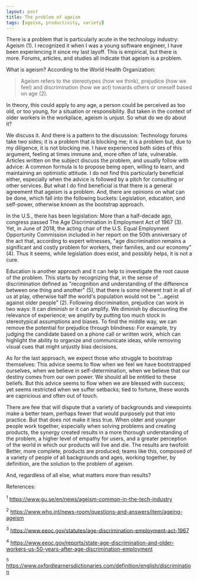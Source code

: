 ```yaml
---
layout: post
title: The problem of ageism
tags: [ageism, productivity, variety]
---
```


There is a problem that is particularly acute in the technology industry:  Ageism (1).  I recognized it when I was a young software engineer, I have been experiencing it since my last layoff.  This is empirical, but there is more.  Forums, articles, and studies all indicate that ageism is a problem. 

What is ageism?  According to the World Health Organization:  

>Ageism refers to the stereotypes (how we think), prejudice (how we feel) and discrimination (how we act) towards others or oneself based on age (2).

In theory, this could apply to any age, a person could be perceived as too old, or too young, for a situation or responsibility.  But taken in the context of older workers in the workplace, ageism is unjust.  So what do we do about it?

We discuss it.  And there is a pattern to the discussion:  Technology forums take two sides; it is a problem that is blocking me; it is a problem but, due to my diligence, it is not blocking me.  I have experienced both sides of this argument, feeling at times immune and, more often of late, vulnerable.  Articles written on the subject discuss the problem, and usually follow with advice:  A common formula is to propose being open, willing to learn, and maintaining an optimistic attitude.  I do not find this particularly beneficial either, especially when the advice is followed by a pitch for consulting or other services.  But what I do find beneficial is that there is a general agreement that ageism is a problem.  And, there are opinions on what can be done, which fall into the following buckets:  Legislation, education, and self-power, otherwise known as the bootstrap approach.

In the U.S., there has been legislation:  More than a half-decade ago, congress passed The Age Discrimination in Employment Act of 1967 (3).  Yet, in June of 2018, the acting chair of the U.S. Equal Employment Opportunity Commission included in her report on the 50th anniversary of the act that, according to expert witnesses, "age discrimination remains a significant and costly problem for workers, their families, and our economy" (4).  Thus it seems, while legislation does exist, and possibly helps, it is not a cure.

Education is another approach and it can help to investigate the root cause of the problem.  This starts by recognizing that, in the sense of discrimination defined as "recognition and understanding of the difference between one thing and another" (5), that there is some inherent trait in all of us at play, otherwise half the world's population would not be "…ageist against older people" (2).  Following discrimination, prejudice can work in two ways:  It can diminish or it can amplify.  We diminish by discounting the relevance of experience; we amplify by putting too much stock in stereotypical assumptions and biases.  To find the middle way, we can remove the potential for prejudice through blindness:  For example, try judging the candidate based on a phone call or written work, which can highlight the ability to organize and communicate ideas, while removing visual cues that might unjustly bias decisions.

As for the last approach, we expect those who struggle to bootstrap themselves: This advice seems to flow when we feel we have bootstrapped ourselves, when we believe in self-determination, when we believe that our destiny comes from our own power.  We should all be entitled to these beliefs.  But this advice seems to flow when we are blessed with success; yet seems restricted when we suffer setbacks; tied to fortune, these words are capricious and often out of touch.

There are few that will dispute that a variety of backgrounds and viewpoints make a better team, perhaps fewer that would purposely put that into practice.  But that does not make it less true.  When older and younger people work together, especially when solving problems and creating products, the synergy created results in a more thorough understanding of the problem, a higher level of empathy for users, and a greater perception of the world in which our products will live and die.  The results are twofold:  Better, more complete, products are produced; teams like this, composed of a variety of people of all backgrounds and ages, working together, by definition, are the solution to the problem of ageism.   

And, regardless of all else, what matters more than results?

References:

<sup>1</sup> https://www.gu.se/en/news/ageism-common-in-the-tech-industry

<sup>2</sup> https://www.who.int/news-room/questions-and-answers/item/ageing-ageism

<sup>3</sup> https://www.eeoc.gov/statutes/age-discrimination-employment-act-1967

<sup>4</sup> https://www.eeoc.gov/reports/state-age-discrimination-and-older-workers-us-50-years-after-age-discrimination-employment

<sup>5</sup> https://www.oxfordlearnersdictionaries.com/definition/english/discrimination
